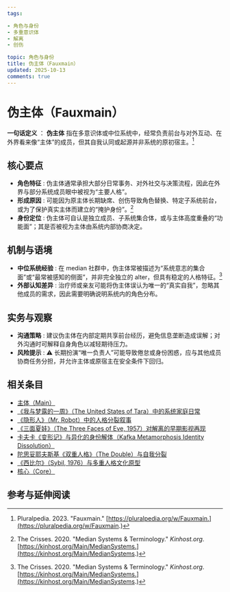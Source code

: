 ```yaml
---
tags:

- 角色与身份
- 多重意识体
- 解离
- 创伤

topic: 角色与身份
title: 伪主体（Fauxmain）
updated: 2025-10-13
comments: true
---
```


# 伪主体（Fauxmain）

**一句话定义** ： **伪主体** 指在多意识体或中位系统中，经常负责前台与对外互动、在外界看来像“主体”的成员，但其自我认同或起源并非系统的原初宿主。[^fauxmain-pluralpedia]

## 核心要点

- **角色特征** : 伪主体通常承担大部分日常事务、对外社交与决策流程，因此在外界与部分系统成员眼中被视为“主要人格”。
- **形成原因** : 可能因为原主体长期缺席、创伤导致角色替换、特定子系统前台，或为了保护真实主体而建立的“掩护身份”。[^kinhost-median]
- **身份定位** : 伪主体可自认是独立成员、子系统集合体，或与主体高度重叠的“功能面”；其是否被视为主体由系统内部协商决定。

## 机制与语境

- **中位系统经验** : 在 median 社群中，伪主体常被描述为“系统意志的集合面”或“最常被感知的侧面”，并非完全独立的 alter，但具有稳定的人格特征。[^kinhost-median]
- **外部认知差异** : 治疗师或亲友可能将伪主体误认为唯一的“真实自我”，忽略其他成员的需求，因此需要明确说明系统内的角色分布。

## 实务与观察

- **沟通策略** : 建议伪主体在内部定期共享前台经历，避免信息垄断造成误解；对外沟通时可解释自身角色以减轻期待压力。
- **风险提示** : ⚠ 长期扮演“唯一负责人”可能导致倦怠或身份困惑，应与其他成员协商任务分担，并允许主体或原宿主在安全条件下回归。

## 相关条目

- [主体（Main）](Main.md)
- [《我与梦露的一周》（The United States of Tara）中的系统家庭日常](United-States-Of-Tara-System-Daily-Life.md)
- [《隐形人》（Mr. Robot）中的人格分裂叙事](Mr-Robot-DID-Narrative.md)
- [《三面夏娃》（The Three Faces of Eve, 1957）对解离的早期影视再现](Three-Faces-Of-Eve-1957-Dissociation.md)
- [卡夫卡《变形记》与异化的身份解体（Kafka Metamorphosis Identity Dissolution）](Kafka-Metamorphosis-Identity-Dissolution.md)
- [陀思妥耶夫斯基《双重人格》（The Double）与自我分裂](Dostoevsky-The-Double-Self-Division.md)
- [《西比尔》（Sybil, 1976）与多重人格文化原型](Sybil-1976-Cultural-Prototype.md)
- [核心（Core）](Core.md)

## 参考与延伸阅读

[^fauxmain-pluralpedia]: Pluralpedia. 2023. "Fauxmain." [https://pluralpedia.org/w/Fauxmain.](https://pluralpedia.org/w/Fauxmain.)
[^kinhost-median]: The Crisses. 2020. "Median Systems & Terminology." *Kinhost.org*. [https://kinhost.org/Main/MedianSystems.](https://kinhost.org/Main/MedianSystems.)
